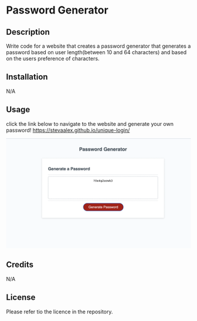 # Password Generator

## Description
Write code for a website that creates a password generator that generates a password based on user length(between 10 and 64 characters) and based on the users preference of characters.

## Installation

N/A

## Usage 
click the link below to navigate to the website and generate your own password!
https://stevaalex.github.io/unique-login/

![screenshot of website](./assets/Screenshot%202022-11-26%20at%2012.34.00.png)


## Credits
N/A

## License

Please refer tio the licence in the repository.


